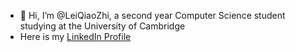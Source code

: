 - 👋 Hi, I’m @LeiQiaoZhi, a second year Computer Science student studying at the University of Cambridge
- Here is my [LinkedIn Profile](https://www.linkedin.com/in/qiaozhilei/)

<!---
LeiQiaoZhi/LeiQiaoZhi is a ✨ special ✨ repository because its `README.md` (this file) appears on your GitHub profile.
You can click the Preview link to take a look at your changes.
--->

